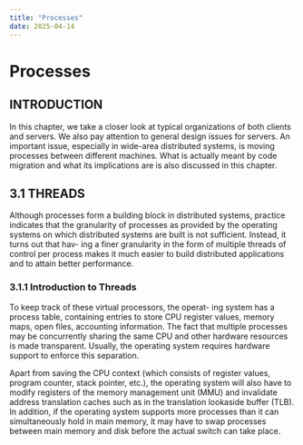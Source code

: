 ```yaml
---
title: "Processes"
date: 2025-04-14
---
```


# Processes

## INTRODUCTION

In this chapter, we take a closer look at typical organizations of both clients and servers. We also pay attention to general design issues for servers. An important issue, especially in wide-area distributed systems, is moving processes between different machines. What is actually meant by code migration and what its implications are is also discussed in this chapter.

## 3.1 THREADS

Although processes form a building block in distributed systems, practice indicates that the granularity of processes as provided by the operating systems on which distributed systems are built is not sufficient. Instead, it turns out that hav- ing a finer granularity in the form of multiple threads of control per process makes it much easier to build distributed applications and to attain better performance.

### 3.1.1 Introduction to Threads

To keep track of these virtual processors, the operat- ing system has a process table, containing entries to store CPU register values, memory maps, open files, accounting information. The fact that multiple processes may be concurrently sharing the same CPU and other hardware resources is made transparent. Usually, the operating system requires hardware support to enforce this separation. 

Apart from saving the CPU context (which consists of register values, program counter, stack pointer, etc.), the operating system will also have to modify registers of the memory management unit (MMU) and invalidate address translation caches such as in the translation lookaside buffer (TLB). In addition, if the operating system supports more processes than it can simultaneously hold in main memory, it may have to swap processes between main memory and disk before the actual switch can take place.


